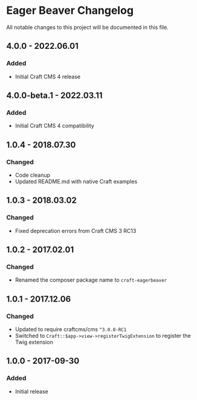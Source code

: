 # Eager Beaver Changelog

All notable changes to this project will be documented in this file.

## 4.0.0 - 2022.06.01
### Added
* Initial Craft CMS 4 release

## 4.0.0-beta.1 - 2022.03.11

### Added

* Initial Craft CMS 4 compatibility

## 1.0.4 - 2018.07.30
### Changed
* Code cleanup
* Updated README.md with native Craft examples

## 1.0.3 - 2018.03.02
### Changed
* Fixed deprecation errors from Craft CMS 3 RC13

## 1.0.2 - 2017.02.01
### Changed
* Renamed the composer package name to `craft-eagerbeaver`

## 1.0.1 - 2017.12.06
### Changed
* Updated to require craftcms/cms `^3.0.0-RC1`
* Switched to `Craft::$app->view->registerTwigExtension` to register the Twig extension

## 1.0.0 - 2017-09-30
### Added
- Initial release
